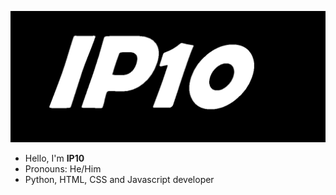 ![Banner](ip10banner.png)

- Hello, I'm **IP10**
- Pronouns: He/Him
- Python, HTML, CSS and Javascript developer
